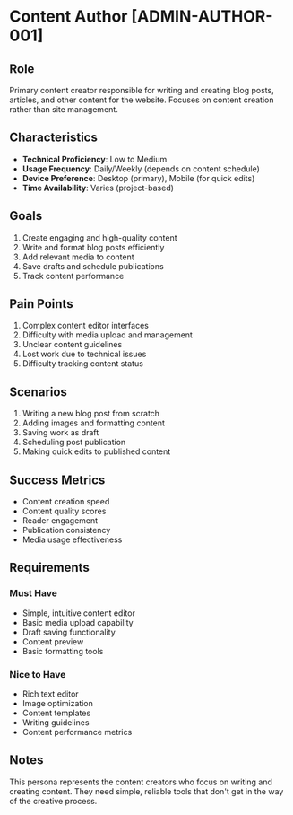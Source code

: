 # Content Author [ADMIN-AUTHOR-001]

## Role
Primary content creator responsible for writing and creating blog posts, articles, and other content for the website. Focuses on content creation rather than site management.

## Characteristics
- **Technical Proficiency**: Low to Medium
- **Usage Frequency**: Daily/Weekly (depends on content schedule)
- **Device Preference**: Desktop (primary), Mobile (for quick edits)
- **Time Availability**: Varies (project-based)

## Goals
1. Create engaging and high-quality content
2. Write and format blog posts efficiently
3. Add relevant media to content
4. Save drafts and schedule publications
5. Track content performance

## Pain Points
1. Complex content editor interfaces
2. Difficulty with media upload and management
3. Unclear content guidelines
4. Lost work due to technical issues
5. Difficulty tracking content status

## Scenarios
1. Writing a new blog post from scratch
2. Adding images and formatting content
3. Saving work as draft
4. Scheduling post publication
5. Making quick edits to published content

## Success Metrics
- Content creation speed
- Content quality scores
- Reader engagement
- Publication consistency
- Media usage effectiveness

## Requirements
### Must Have
- Simple, intuitive content editor
- Basic media upload capability
- Draft saving functionality
- Content preview
- Basic formatting tools

### Nice to Have
- Rich text editor
- Image optimization
- Content templates
- Writing guidelines
- Content performance metrics

## Notes
This persona represents the content creators who focus on writing and creating content. They need simple, reliable tools that don't get in the way of the creative process. 